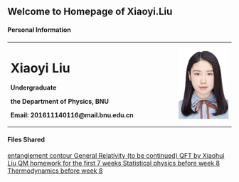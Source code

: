 ## Welcome to Homepage of Xiaoyi.Liu

#### Personal Information
<table border="0"> 
  <tr>
    <td width="75%">
      <h1>Xiaoyi Liu</h1>
      <p><b>Undergraduate </b></p> 
      <p><b>the Department of Physics, BNU</b></p> 
      <p><b>Email: 201611140116@mail.bnu.edu.cn</b></p>
    </td> 
    <td width="25%"> 
      <img src="/证件照.jpg" width="100%"> 
    </td>
  </tr> 
</table>


#### Files Shared
<a href = "https://github.com/XiaoYLiu/XiaoYLiu.GitHub.io/Entanglement contour notes .pdf"> entanglement contour </a>
<a href = "https://github.com/XiaoYLiu/XiaoYLiu.GitHub.io/General Relativity (to be continued).pdf"> General Relativity (to be continued) </a>
<a href = "https://github.com/XiaoYLiu/XiaoYLiu.GitHub.io/QFT by Xiaohui Liu .pdf"> QFT by Xiaohui Liu </a>
<a href = "https://github.com/XiaoYLiu/XiaoYLiu.GitHub.io/QM homework for the first 7 weeks .pdf"> QM homework for the first 7 weeks </a>
<a href = "https://github.com/XiaoYLiu/XiaoYLiu.GitHub.io/Statistical physics before week 8 .pdf"> Statistical physics before week 8 </a>
<a href = "https://github.com/XiaoYLiu/XiaoYLiu.GitHub.io/Thermodynamics before week 8 .pdf"> Thermodynamics before week 8 </a>

